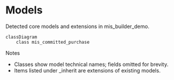 # Models

Detected core models and extensions in mis_builder_demo.

```mermaid
classDiagram
    class mis_committed_purchase
```

Notes
- Classes show model technical names; fields omitted for brevity.
- Items listed under _inherit are extensions of existing models.
